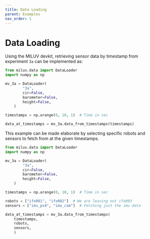 ```yaml
---
title: Data Loading
parent: Examples
nav_order: 1
---
```


# Data Loading
Using the MILUV devkit, retrieving sensor data by timestamp from experiment ``3a`` can be implemented as:
```py
from miluv.data import DataLoader
import numpy as np

mv_3a = DataLoader(
        "3a",
        cir=False,
        barometer=False,
        height=False,
    )

timestamps = np.arange(0, 10, 1)  # Time in sec

data_at_timestamps = mv_3a.data_from_timestamps(timestamps)
```

This example can be made elaborate by selecting specific robots and sensors to fetch from at the given timestamps.
```py
from miluv.data import DataLoader
import numpy as np

mv_3a = DataLoader(
        "3a",
        cir=False,
        barometer=False,
        height=False,
    )

timestamps = np.arange(0, 10, 1)  # Time in sec

robots = ["ifo001", "ifo002"]  # We are leaving out ifo003
sensors = ["imu_px4", "imu_cam"]  # Fetching just the imu data

data_at_timestamps = mv_3a.data_from_timestamps(
    timestamps,
    robots,
    sensors,
    )
```
